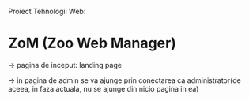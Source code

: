Proiect Tehnologii Web: 


# ZoM (Zoo Web Manager)
-> pagina de inceput: landing page


-> in pagina de admin se va ajunge prin conectarea ca administrator(de aceea, in faza actuala, nu se ajunge din nicio pagina in ea)
